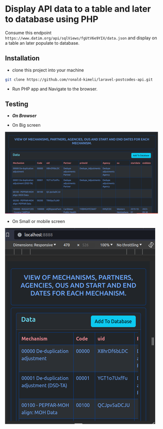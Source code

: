 # Display API data to a table and later to database using PHP

Consume this endpoint `https://www.datim.org/api/sqlViews/fgUtV6e9YIX/data.json` and display on a table an later populate to database.

## Installation

* clone this project into your machine

```bash
git clone https://github.com/ronald-kimeli/laravel-postcodes-api.git
```

* Run PHP app and Navigate to the browser.

## Testing

* __*On Browser*__

* On Big screen

![alt text](https://github.com/ronald-kimeli/integrate-api-php/blob/main/public/Screenshot1.png?raw=true)

* On Small or mobile screen

![alt text](https://github.com/ronald-kimeli/integrate-api-php/blob/main/public/Screenshot2.png?raw=true)
